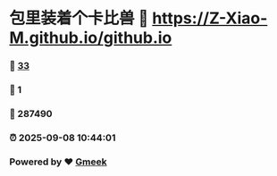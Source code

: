 # 包里装着个卡比兽 :link: https://Z-Xiao-M.github.io/github.io 
### :page_facing_up: [33](https://Z-Xiao-M.github.io/github.io/tag.html) 
### :speech_balloon: 1 
### :hibiscus: 287490 
### :alarm_clock: 2025-09-08 10:44:01 
### Powered by :heart: [Gmeek](https://github.com/Meekdai/Gmeek)
